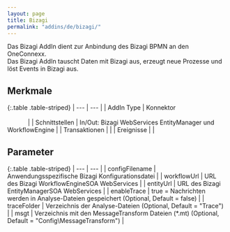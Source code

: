 ```yaml
---
layout: page
title: Bizagi
permalink: "addins/de/bizagi/"
---
```


Das Bizagi AddIn dient zur Anbindung des Bizagi BPMN an den OneConnexx.<br />Das Bizagi AddIn tauscht Daten mit Bizagi aus, erzeugt neue Prozesse und löst Events in Bizagi aus.


## Merkmale

{:.table .table-striped}
| --- | --- |
| AddIn Type | Konnektor &nbsp;&nbsp;&nbsp;&nbsp;&nbsp;&nbsp;&nbsp;&nbsp;&nbsp;&nbsp;&nbsp;&nbsp;&nbsp;&nbsp;&nbsp;&nbsp;&nbsp;&nbsp;&nbsp;&nbsp;&nbsp;&nbsp;&nbsp;&nbsp;&nbsp;&nbsp;&nbsp;&nbsp;&nbsp;&nbsp;&nbsp;&nbsp;&nbsp;&nbsp;&nbsp;&nbsp;&nbsp;&nbsp;&nbsp;&nbsp;&nbsp;&nbsp;&nbsp;&nbsp;&nbsp;&nbsp;&nbsp;&nbsp;&nbsp;&nbsp;&nbsp;&nbsp;&nbsp;&nbsp;&nbsp;&nbsp;&nbsp;&nbsp;&nbsp;&nbsp;&nbsp;&nbsp;&nbsp;&nbsp;&nbsp;&nbsp;&nbsp;&nbsp;&nbsp;&nbsp;&nbsp;&nbsp;&nbsp;&nbsp;&nbsp;&nbsp;&nbsp;&nbsp;&nbsp;&nbsp;&nbsp;&nbsp;&nbsp;&nbsp;&nbsp;&nbsp;&nbsp;&nbsp;&nbsp;&nbsp;&nbsp;&nbsp;&nbsp;&nbsp;&nbsp;&nbsp;&nbsp;&nbsp;&nbsp;&nbsp;&nbsp;&nbsp;&nbsp;&nbsp;&nbsp;&nbsp;&nbsp;&nbsp;&nbsp;&nbsp;&nbsp;&nbsp;&nbsp;&nbsp;&nbsp;&nbsp;&nbsp;&nbsp;&nbsp;&nbsp;&nbsp;&nbsp;&nbsp;&nbsp;&nbsp;&nbsp;&nbsp;&nbsp;&nbsp;&nbsp;&nbsp;&nbsp;&nbsp;&nbsp;&nbsp;&nbsp;&nbsp;&nbsp;&nbsp; |
| Schnittstellen | In/Out: Bizagi WebServices EntityManager und WorkflowEngine |
| Transaktionen | |
| Ereignisse |  |

## Parameter

{:.table .table-striped}
| --- | --- |
| configFilename | Anwendungsspezifische Bizagi Konfigurationsdatei |
| workflowUrl | URL des Bizagi WorkflowEngineSOA WebServices |
| entityUrl | URL des Bizagi EntityManagerSOA WebServices |
| enableTrace | true = Nachrichten werden in Analyse-Dateien gespeichert (Optional, Default = false) |
| traceFolder | Verzeichnis der Analyse-Dateien (Optional, Default = "Trace") |
| msgt | Verzeichnis mit den MessageTransform Dateien (*.mt) (Optional, Default = "Config\\MessageTransform") |


<!-- 
## Anwendungsbeispiele 

ToDo
-->
